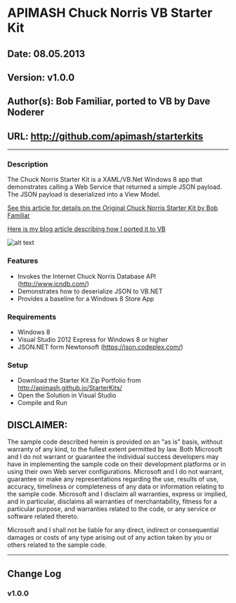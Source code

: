 # APIMASH Chuck Norris VB Starter Kit
## Date: 08.05.2013
## Version: v1.0.0
## Author(s): Bob Familiar, ported to VB by Dave Noderer
## URL: http://github.com/apimash/starterkits

----------
### Description
The Chuck Norris Starter Kit is a XAML/VB.Net Windows 8 app that demonstrates calling a Web Service that returned a simple JSON payload. The JSON payload is deserialized into a View Model.

[See this article for details on the Original Chuck Norris Starter Kit by Bob Familiar][1]

[Here is my blog article describing how I ported it to VB][3]

![alt text][2]

### Features
 - Invokes the Internet Chuck Norris Database API (http://www.icndb.com/)
 - Demonstrates how to deserialize JSON to VB.NET
 - Provides a baseline for a Windows 8 Store App

### Requirements

 - Windows 8
 - Visual Studio 2012 Express for Windows 8 or higher
 - JSON.NET form Newtonsoft (https://json.codeplex.com/)

### Setup

 - Download the Starter Kit Zip Portfolio from http://apimash.github.io/StarterKits/
 - Open the Solution in Visual Studio
 - Compile and Run

## DISCLAIMER: 

The sample code described herein is provided on an "as is" basis, without warranty of any kind, to the fullest extent permitted by law. Both Microsoft and I do not warrant or guarantee the individual success developers may have in implementing the sample code on their development platforms or in using their own Web server configurations. 
Microsoft and I do not warrant, guarantee or make any representations regarding the use, results of use, accuracy, timeliness or completeness of any data or information relating to the sample code. Microsoft and I disclaim all warranties, express or implied, and in particular, disclaims all warranties of merchantability, fitness for a particular purpose, and warranties related to the code, or any service or software related thereto. 

Microsoft and I shall not be liable for any direct, indirect or consequential damages or costs of any type arising out of any action taken by you or others related to the sample code.

----------

## Change Log
### v1.0.0


  [1]: http://theundocumentedapi.com/index.php/apimash-chuck-norris-starter-kit/
  [2]: https://raw.github.com/apimash/StarterKits/master/Windows%20Starter%20Kits/APIMASH_CNorris_StarterKit/CNorrisScreenshot.png "Chuck Norris Starter Kit"
  [3]: http://geekswithblogs.net/dnoderer/archive/2013/08/05/apimash-cnorris-windows-8-vb-starter-kit.aspx